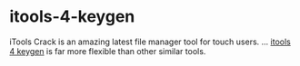 # itools-4-keygen
iTools Crack is an amazing latest file manager tool for touch users. ... [itools 4 keygen](https://iamcracker.com/itools-4-keygen-crack-license-key-2023/)  is far more flexible than other similar tools.
